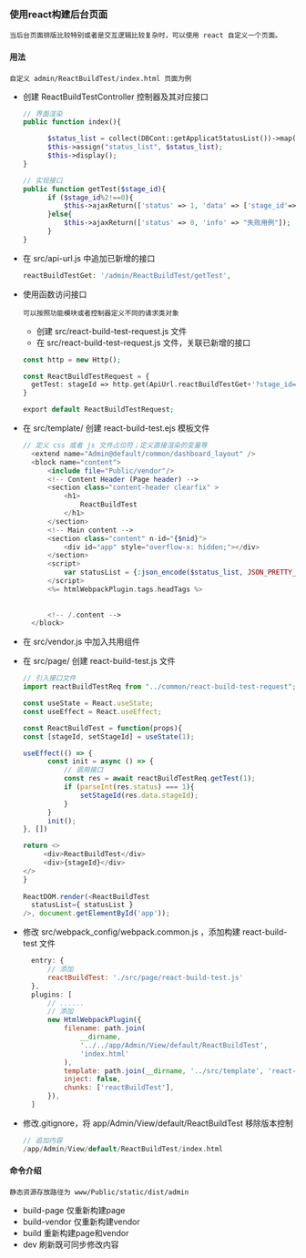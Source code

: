 ### 使用react构建后台页面
```text
当后台页面排版比较特别或者是交互逻辑比较复杂时，可以使用 react 自定义一个页面。
```


#### 用法
```text
自定义 admin/ReactBuildTest/index.html 页面为例
```

+ 创建 ReactBuildTestController 控制器及其对应接口
  ```php
  // 界面渲染
  public function index(){

        $status_list = collect(DBCont::getApplicatStatusList())->map(Fn($name,$key)=>['value'=>$key,'label'=>$name])->values()->all();
        $this->assign("status_list", $status_list);
        $this->display();
  }
  
  // 实现接口
  public function getTest($stage_id){
        if ($stage_id%2!==0){
            $this->ajaxReturn(['status' => 1, 'data' => ['stage_id'=> $stage_id]]);
        }else{
            $this->ajaxReturn(['status' => 0, 'info' => "失败用例"]);
        }
  }
  ```

+ 在 src/api-url.js 中追加已新增的接口
  ```php
  reactBuildTestGet: '/admin/ReactBuildTest/getTest',
  ```

+ 使用函数访问接口
  ```text
  可以按照功能模块或者控制器定义不同的请求类对象
  ```
  + 创建 src/react-build-test-request.js 文件
  + 在 src/react-build-test-request.js 文件，关联已新增的接口
  ```php
  const http = new Http();
  
  const ReactBuildTestRequest = {
    getTest: stageId => http.get(ApiUrl.reactBuildTestGet+'?stage_id='+stageId),
  }
  
  export default ReactBuildTestRequest;
  ```
 
+ 在 src/template/ 创建 react-build-test.ejs 模板文件
  ```php
  // 定义 css 或者 js 文件占位符；定义直接渲染的变量等
    <extend name="Admin@default/common/dashboard_layout" />
    <block name="content">
        <include file="Public/vendor"/>
        <!-- Content Header (Page header) -->
        <section class="content-header clearfix" >
            <h1>
                ReactBuildTest
            </h1>
        </section>
        <!-- Main content -->
        <section class="content" n-id="{$nid}">
            <div id="app" style="overflow-x: hidden;"></div>
        </section>
        <script>
            var statusList = {:json_encode($status_list, JSON_PRETTY_PRINT)};
        </script>
        <%= htmlWebpackPlugin.tags.headTags %>
    
    
        <!-- /.content -->
    </block>
  ```
  
+ 在 src/vendor.js 中加入共用组件

+ 在 src/page/ 创建 react-build-test.js 文件
  ```javascript
  // 引入接口文件
  import reactBuildTestReq from "../common/react-build-test-request";
  
  const useState = React.useState;
  const useEffect = React.useEffect;
  
  const ReactBuildTest = function(props){
  const [stageId, setStageId] = useState(1);

  useEffect(() => {
        const init = async () => {
            // 调用接口
            const res = await reactBuildTestReq.getTest(1);
            if (parseInt(res.status) === 1){
                setStageId(res.data.stageId);
            }
        }
        init();
  }, [])
  
  return <>
       <div>ReactBuildTest</div>
       <div>{stageId}</div>
  </>
  }
    
  ReactDOM.render(<ReactBuildTest
    statusList={ statusList }
  />, document.getElementById('app'));
  ```

+ 修改 src/webpack_config/webpack.common.js ，添加构建 react-build-test 文件
  ```javascript
    entry: {
        // 添加
        reactBuildTest: './src/page/react-build-test.js'
    },
    plugins: [
        // ......
        // 添加
        new HtmlWebpackPlugin({
            filename: path.join(
                __dirname,
                '../../app/Admin/View/default/ReactBuildTest',
                'index.html'
            ),
            template: path.join(__dirname, '../src/template', 'react-build-test.ejs'),
            inject: false,
            chunks: ['reactBuildTest'],
        }),
    ]
  ```
  
+ 修改.gitignore，将 app/Admin/View/default/ReactBuildTest 移除版本控制
  ```php
  // 追加内容
  /app/Admin/View/default/ReactBuildTest/index.html
  ```


#### 命令介绍
```text
静态资源存放路径为 www/Public/static/dist/admin
```
+ build-page 仅重新构建page
+ build-vendor 仅重新构建vendor
+ build 重新构建page和vendor
+ dev 刷新既可同步修改内容